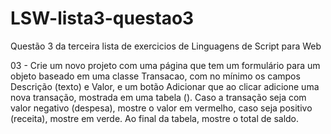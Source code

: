 # LSW-lista3-questao3
Questão 3 da terceira lista de exercicios de Linguagens de Script para Web


03 - Crie um novo projeto com uma página que tem um formulário para um objeto baseado em uma classe Transacao, com no mínimo os campos Descrição (texto) e Valor, e um botão Adicionar que ao clicar adicione uma nova transação, mostrada em uma tabela (<table>). Caso a transação seja com valor negativo (despesa), mostre o valor em vermelho, caso seja positivo (receita), mostre em verde. Ao final da tabela, mostre o total de saldo.
